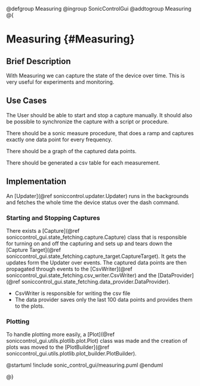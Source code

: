 @defgroup Measuring
@ingroup SonicControlGui
@addtogroup Measuring
@{

# Measuring {#Measuring}

## Brief Description

With Measuring we can capture the state of the device over time. This is very useful for experiments and monitoring.

## Use Cases

The User should be able to start and stop a capture manually. It should also be possible to synchronize the capture with a script or procedure.

There should be a sonic measure procedure, that does a ramp and captures exactly one data point for every frequency.

There should be a graph of the captured data points.

There should be generated a csv table for each measurement.

## Implementation

An [Updater](@ref soniccontrol.updater.Updater) runs in the backgrounds and fetches the whole time the device status over the dash command. 

### Starting and Stopping Captures

There exists a [Capture](@ref soniccontrol_gui.state_fetching.capture.Capture) class that is responsible for turning on and off the capturing  and sets up and tears down the [Capture Target](@ref soniccontrol_gui.state_fetching.capture_target.CaptureTarget). It gets the updates form the Updater over events.
The captured data points are then propagated through events to the [CsvWriter](@ref soniccontrol_gui.state_fetching.csv_writer.CsvWriter) and the [DataProvider](@ref soniccontrol_gui.state_fetching.data_provider.DataProvider).  
- CsvWriter is responsible for writing the csv file
- The data provider saves only the last 100 data points and provides them to the plots.

### Plotting

To handle plotting more easily, a [Plot](@ref soniccontrol_gui.utils.plotlib.plot.Plot) class was made and the creation of plots was moved to the [PlotBuilder](@ref soniccontrol_gui.utils.plotlib.plot_builder.PlotBuilder).

@startuml
!include sonic_control_gui/measuring.puml
@enduml

@}